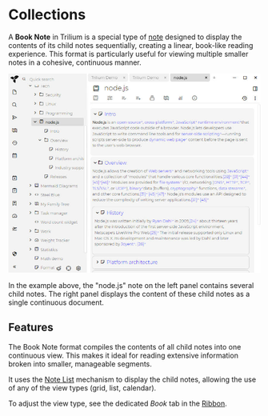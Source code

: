 # Collections
A **Book Note** in Trilium is a special type of [note](../Basic%20Concepts%20and%20Features/Notes.md) designed to display the contents of its child notes sequentially, creating a linear, book-like reading experience. This format is particularly useful for viewing multiple smaller notes in a cohesive, continuous manner.

![](Collections_image.png)

In the example above, the "node.js" note on the left panel contains several child notes. The right panel displays the content of these child notes as a single continuous document.

## Features

The Book Note format compiles the contents of all child notes into one continuous view. This makes it ideal for reading extensive information broken into smaller, manageable segments.

It uses the <a class="reference-link" href="../Basic%20Concepts%20and%20Features/Notes/Note%20List.md">Note List</a> mechanism to display the child notes, allowing the use of any of the view types (grid, list, calendar).

To adjust the view type, see the dedicated _Book_ tab in the <a class="reference-link" href="../Basic%20Concepts%20and%20Features/UI%20Elements/Ribbon.md">Ribbon</a>.